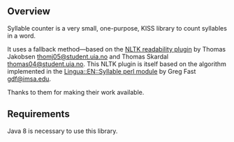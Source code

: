 Overview
--------

Syllable counter is a very small, one-purpose, KISS library to count syllables
in a word.

It uses a fallback method—based on the [NLTK readability plugin][nltk] by
Thomas Jakobsen <thomj05@student.uia.no> and Thomas Skardal
<thomas04@student.uia.no>. This NLTK plugin is itself based on the
algorithm implemented in the [Lingua::EN::Syllable perl module][perl]
by Greg Fast <gdf@imsa.edu>.

Thanks to them for making their work available.

Requirements
------------

Java 8 is necessary to use this library.

[nltk]: https://code.google.com/p/nltk/source/browse/trunk/nltk_contrib/nltk_contrib/readability/syllables_en.py

[perl]: http://search.cpan.org/~neilb/Lingua-EN-Syllable-0.26/

